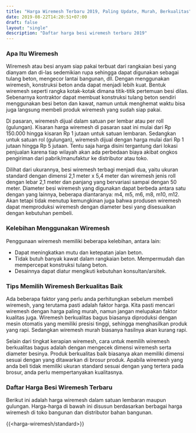 ```yaml
---
title: "Harga Wiremesh Terbaru 2019, Paling Update, Murah, Berkualitas"
date: 2019-08-22T14:20:51+07:00
draft: false
layout: "single"
description: "Daftar harga besi wiremesh terbaru 2019"
---
```


### Apa Itu Wiremesh

Wiremesh atau besi anyam siap pakai terbuat dari rangkaian besi yang dianyam dan di-las sedemikian rupa sehingga dapat digunakan sebagai tulang beton, mengecor lantai bangunan, dll. Dengan menggunakan wiremesh, konstruksi beton anda dapat menjadi lebih kuat. Bentuk wiremesh seperti rangka kotak-kotak dimana titik-titik pertemuan besi dilas. Sebenarnya kontraktor dapat membuat konstruksi tulang beton sendiri menggunakan besi beton dan kawat, namun untuk menghemat waktu bisa juga langsung membeli produk wiremesh yang sudah siap pakai.

Di pasaran, wiremesh dijual dalam satuan per lembar atau per roll (gulungan). Kisaran harga wiremesh di pasaran saat ini mulai dari Rp 150.000 hingga kisaran Rp 1 jutaan untuk satuan lembaran. Sedangkan untuk satuan rol (gulungan), wiremesh dijual dengan harga mulai dari Rp 1 jutaan hingga Rp 5 jutaan. Tentu saja harga disini tergantung dari lokasi penjualan karena tiap wilayah akan ada perbedaan biaya akibat ongkos pengiriman dari pabrik/manufaktur ke distributor atau toko.

Dilihat dari ukurannya, besi wiremesh terbagi menjadi dua, yaitu ukuran standard dengan dimensi 2,1 meter x 5,4 meter dan wiremesh jenis roll dengan lebar 2,1 meter dan panjang yang bervariasi sampai dengan 50 meter. Diameter besi wiremesh yang digunakan dapat berbeda antara satu dengan yang lainnya, beberapa diantaranya: m4, m5, m6, m8, m10, m12. Akan tetapi tidak menutup kemungkinan juga bahwa produsen wiremesh dapat memproduksi wiremesh dengan diameter besi yang disesuaikan dengan kebutuhan pembeli.

### Kelebihan Menggunakan Wiremesh

Penggunaan wiremesh memiliki beberapa kelebihan, antara lain:

- Dapat meningkatkan mutu dan ketepatan jalan beton.
- Tidak butuh banyak kawat dalam rangkaian beton. Mempermudah dan mempercepat konstruksi tulang beton.
- Desainnya dapat diatur mengikuti kebutuhan konsultan/arsitek.

### Tips Memilih Wiremesh Berkualitas Baik

Ada beberapa faktor yang perlu anda perhitungkan sebelum membeli wiremesh, yang terutama pasti adalah faktor harga. Kita pasti mencari wiremesh dengan harga paling murah, namun jangan melupakan faktor kualitas juga. Wiremesh berkualitas bagus biasanya diproduksi dengan mesin otomatis yang memiliki presisi tinggi, sehingga menghasilkan produk yang rapi. Sedangkan wiremesh murah biasanya hasilnya akan kurang rapi.

Selain dari tingkat kerapian wiremesh, cara untuk memilih wiremesh berkualitas bagus adalah dengan mengecek dimensi wiremesh serta diameter besinya. Produk berkualitas baik biasanya akan memiliki dimensi sesuai dengan yang ditawarkan di brosur produk. Apabila wiremesh yang anda beli tidak memiliki ukuran standard sesuai dengan yang tertera pada brosur, anda perlu mempertanyakan kualitasnya.

### Daftar Harga Besi Wiremesh Terbaru

Berikut ini adalah harga wiremesh dalam satuan lembaran maupun gulungan. Harga-harga di bawah ini disusun berdasarkan berbagai harga wiremesh di toko bangunan dan distributor bahan bangunan.

{{<harga-wiremesh/standard>}}